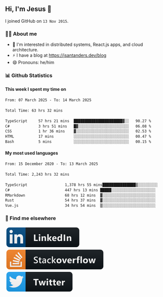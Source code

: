 ## Hi, I'm Jesus 👋

I joined GitHub on `13 Nov 2015`.

<!-- Talking about you -->

### 👨‍💻 About me

- 👦 I'm interested in distributed systems, React.js apps, and cloud architecture.
- ⚡️ I have a blog at <https://jsantanders.dev/blog>
- 😄 Pronouns: he/him

### 📊 Github Statistics

#### This week I spent my time on

<!--START_SECTION:weekly-->

```txt
From: 07 March 2025 - To: 14 March 2025

Total Time: 63 hrs 32 mins

TypeScript     57 hrs 21 mins  ██████████████████████▓░░   90.27 %
C#             3 hrs 51 mins   █▓░░░░░░░░░░░░░░░░░░░░░░░   06.08 %
CSS            1 hr 36 mins    ▓░░░░░░░░░░░░░░░░░░░░░░░░   02.53 %
HTML           17 mins         ░░░░░░░░░░░░░░░░░░░░░░░░░   00.47 %
Bash           5 mins          ░░░░░░░░░░░░░░░░░░░░░░░░░   00.15 %
```

<!--END_SECTION:weekly-->

#### My most used languages

<!--START_SECTION:alltime-->

```txt
From: 15 December 2020 - To: 13 March 2025

Total Time: 2,243 hrs 32 mins

TypeScript                 1,378 hrs 55 mins███████████████▒░░░░░░░░░   61.46 %
C#                         447 hrs 13 mins █████░░░░░░░░░░░░░░░░░░░░   19.93 %
RMarkdown                  68 hrs 12 mins  ▓░░░░░░░░░░░░░░░░░░░░░░░░   03.04 %
Rust                       54 hrs 37 mins  ▓░░░░░░░░░░░░░░░░░░░░░░░░   02.44 %
Vue.js                     34 hrs 54 mins  ▒░░░░░░░░░░░░░░░░░░░░░░░░   01.56 %
```

<!--END_SECTION:alltime-->

### 📢 Find me elsewhere

<p>
  <a target="_blank" href="https://linkedin.com/in/jsantanders">
    <img src="https://github.com/jsantanders/jsantanders/blob/master/img/linkedin.svg" alt="LinkedIn" style="vertical-align:top; margin:4px">
  </a>
  
  <a target="_blank" href="https://stackoverflow.com/users/7318331/jesus-santander">
    <img src="https://github.com/jsantanders/jsantanders/blob/master/img/stackoverflow.svg" alt="StackOverflow" style="vertical-align:top; margin:4px">
  </a>
  
  <a target="_blank" href="http://twitter.com/jsantanders">
    <img src="https://github.com/jsantanders/jsantanders/blob/master/img/twitter.svg" alt="Twitter" style="vertical-align:top; margin:4px">
  </a>
</p>

